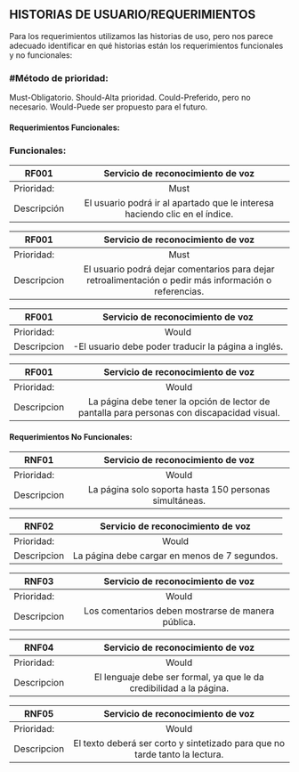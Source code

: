 ## HISTORIAS DE USUARIO/REQUERIMIENTOS
Para los requerimientos utilizamos las historias de uso, pero nos parece adecuado identificar en qué historias están los requerimientos funcionales y no funcionales:
### #Método de prioridad:

Must-Obligatorio.
Should-Alta prioridad.
Could-Preferido, pero no necesario.
Would-Puede ser propuesto para el futuro.

#### Requerimientos Funcionales:
### Funcionales: 
| RF001   |      Servicio de reconocimiento de voz    |  
|----------|:-------------:|
| Prioridad:| Must |
| Descripción |El usuario podrá ir al apartado que le interesa haciendo clic en el índice. |

| RF001   |      Servicio de reconocimiento de voz    |  
|----------|:-------------:|
| Prioridad:| Must |
| Descripcion | El usuario podrá dejar comentarios para dejar retroalimentación o pedir más información o referencias. |

| RF001   |      Servicio de reconocimiento de voz    |  
|----------|:-------------:|
| Prioridad:| Would |
| Descripcion | -El usuario debe poder traducir la página a inglés.  |

| RF001   |      Servicio de reconocimiento de voz    |  
|----------|:-------------:|
| Prioridad:| Would |
| Descripcion |La página debe tener la opción de lector de pantalla para personas con discapacidad visual.  |

#### Requerimientos No Funcionales:
| RNF01   |      Servicio de reconocimiento de voz    |  
|----------|:-------------:|
| Prioridad:| Would |
| Descripcion | La página solo soporta hasta 150 personas simultáneas. |

| RNF02   |      Servicio de reconocimiento de voz    |  
|----------|:-------------:|
| Prioridad:| Would |
| Descripcion | La página debe cargar en menos de 7 segundos. |

| RNF03   |      Servicio de reconocimiento de voz    |  
|----------|:-------------:|
| Prioridad:| Would |
| Descripcion | Los comentarios deben mostrarse de manera pública. |

| RNF04   |      Servicio de reconocimiento de voz    |  
|----------|:-------------:|
| Prioridad:| Would |
| Descripcion | El lenguaje debe ser formal, ya que le da credibilidad a la página.  |

| RNF05   |      Servicio de reconocimiento de voz    |  
|----------|:-------------:|
| Prioridad:| Would |
| Descripcion |El texto deberá ser corto y sintetizado para que no tarde tanto la lectura.  |
